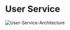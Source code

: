 # User Service
![User-Service-Architecture](https://user-images.githubusercontent.com/9839481/209625827-bacfadcb-be39-402c-9cd4-e39bf9ae8d89.png)

